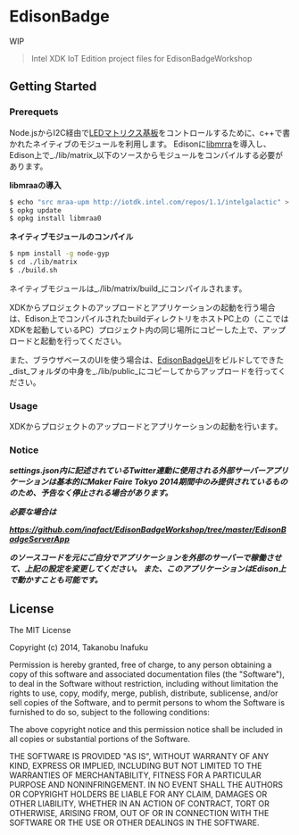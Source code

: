 EdisonBadge
===========

WIP

> Intel XDK IoT Edition project files for EdisonBadgeWorkshop


## Getting Started

### Prerequets

Node.jsからI2C経由で[LEDマトリクス基板](https://www.switch-science.com/catalog/2071/)をコントロールするために、c++で書かれたネイティブのモジュールを利用します。
Edisonに[libmrra](https://github.com/intel-iot-devkit/mraa)を導入し、Edison上で_./lib/matrix_以下のソースからモジュールをコンパイルする必要があります。

__libmraaの導入__

```bash
$ echo "src mraa-upm http://iotdk.intel.com/repos/1.1/intelgalactic" > /etc/opkg/mraa-upm.conf
$ opkg update
$ opkg install libmraa0
```

__ネイティブモジュールのコンパイル__

```bash
$ npm install -g node-gyp
$ cd ./lib/matrix
$ ./build.sh
```

ネイティブモジュールは_./lib/matrix/build_にコンパイルされます。

XDKからプロジェクトのアップロードとアプリケーションの起動を行う場合は、Edison上でコンパイルされたbuildディレクトリをホストPC上の（ここではXDKを起動しているPC）プロジェクト内の同じ場所にコピーした上で、アップロードと起動を行ってください。

また、ブラウザベースのUIを使う場合は、[EdisonBadgeUI](https://github.com/inafact/EdisonBadgeWorkshop/tree/master/EdisonBadgeUI)をビルドしてできた_dist_フォルダの中身を_./lib/public_にコピーしてからアップロードを行ってください。

### Usage

XDKからプロジェクトのアップロードとアプリケーションの起動を行います。


### Notice

**_settings.json内に記述されているTwitter連動に使用される外部サーバーアプリケーションは基本的にMaker Faire Tokyo 2014期間中のみ提供されているもののため、予告なく停止される場合があります。_**

**_必要な場合は_**

**_https://github.com/inafact/EdisonBadgeWorkshop/tree/master/EdisonBadgeServerApp_**

**_のソースコードを元にご自分でアプリケーションを外部のサーバーで稼働させて、上記の設定を変更してください。
また、このアプリケーションはEdison上で動かすことも可能です。_**


## License

The MIT License

Copyright (c) 2014, Takanobu Inafuku

Permission is hereby granted, free of charge, to any person
obtaining a copy of this software and associated documentation
files (the "Software"), to deal in the Software without
restriction, including without limitation the rights to use,
copy, modify, merge, publish, distribute, sublicense, and/or sell
copies of the Software, and to permit persons to whom the
Software is furnished to do so, subject to the following
conditions:

The above copyright notice and this permission notice shall be
included in all copies or substantial portions of the Software.

THE SOFTWARE IS PROVIDED "AS IS", WITHOUT WARRANTY OF ANY KIND,
EXPRESS OR IMPLIED, INCLUDING BUT NOT LIMITED TO THE WARRANTIES
OF MERCHANTABILITY, FITNESS FOR A PARTICULAR PURPOSE AND
NONINFRINGEMENT. IN NO EVENT SHALL THE AUTHORS OR COPYRIGHT
HOLDERS BE LIABLE FOR ANY CLAIM, DAMAGES OR OTHER LIABILITY,
WHETHER IN AN ACTION OF CONTRACT, TORT OR OTHERWISE, ARISING
FROM, OUT OF OR IN CONNECTION WITH THE SOFTWARE OR THE USE OR
OTHER DEALINGS IN THE SOFTWARE.
